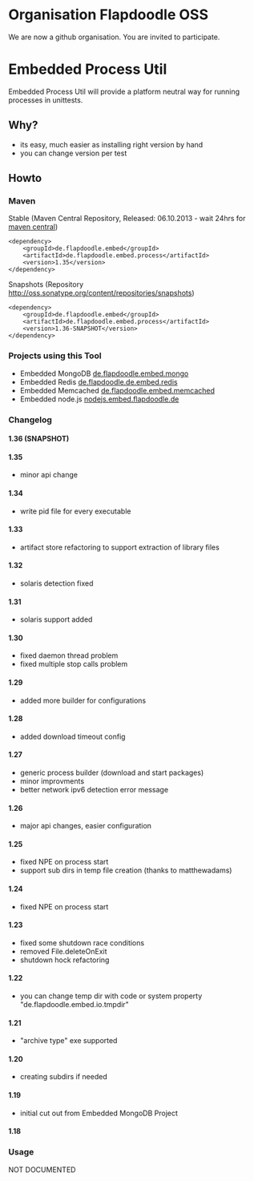# Organisation Flapdoodle OSS

We are now a github organisation. You are invited to participate.

# Embedded Process Util

Embedded Process Util will provide a platform neutral way for running processes in unittests.


## Why?

- its easy, much easier as installing right version by hand
- you can change version per test

## Howto

### Maven

Stable (Maven Central Repository, Released: 06.10.2013 - wait 24hrs for [maven central](http://repo1.maven.org/maven2/de/flapdoodle/embed/de.flapdoodle.embed.process/maven-metadata.xml))

	<dependency>
		<groupId>de.flapdoodle.embed</groupId>
		<artifactId>de.flapdoodle.embed.process</artifactId>
		<version>1.35</version>
	</dependency>

Snapshots (Repository http://oss.sonatype.org/content/repositories/snapshots)

	<dependency>
		<groupId>de.flapdoodle.embed</groupId>
		<artifactId>de.flapdoodle.embed.process</artifactId>
		<version>1.36-SNAPSHOT</version>
	</dependency>

### Projects using this Tool

- Embedded MongoDB [de.flapdoodle.embed.mongo](https://github.com/flapdoodle-oss/de.flapdoodle.embed.mongo)
- Embedded Redis [de.flapdoodle.de.embed.redis](https://github.com/flapdoodle-oss/de.flapdoodle.embed.redis)
- Embedded Memcached [de.flapdoodle.embed.memcached](https://github.com/flapdoodle-oss/de.flapdoodle.embed.memcached)
- Embedded node.js [nodejs.embed.flapdoodle.de](https://github.com/flapdoodle-oss/de.flapdoodle.embed.nodejs)

### Changelog

#### 1.36 (SNAPSHOT)

#### 1.35

- minor api change

#### 1.34

- write pid file for every executable

#### 1.33

- artifact store refactoring to support extraction of library files

#### 1.32

- solaris detection fixed

#### 1.31

- solaris support added

#### 1.30

- fixed daemon thread problem
- fixed multiple stop calls problem

#### 1.29

- added more builder for configurations

#### 1.28

- added download timeout config

#### 1.27

- generic process builder (download and start packages)
- minor improvments
- better network ipv6 detection error message

#### 1.26

- major api changes, easier configuration

#### 1.25

- fixed NPE on process start
- support sub dirs in temp file creation (thanks to matthewadams)

#### 1.24

- fixed NPE on process start

#### 1.23

- fixed some shutdown race conditions
- removed File.deleteOnExit
- shutdown hock refactoring

#### 1.22

- you can change temp dir with code or system property "de.flapdoodle.embed.io.tmpdir"

#### 1.21

- "archive type" exe supported

#### 1.20

- creating subdirs if needed

#### 1.19

- initial cut out from Embedded MongoDB Project

#### 1.18

### Usage

 NOT DOCUMENTED


